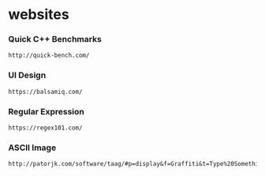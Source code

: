 # websites


### Quick C++ Benchmarks ###
```
http://quick-bench.com/
```

### UI Design ###
```
https://balsamiq.com/
```

### Regular Expression ###
```
https://regex101.com/
```

### ASCII Image ###
```
http://patorjk.com/software/taag/#p=display&f=Graffiti&t=Type%20Something%20
```
